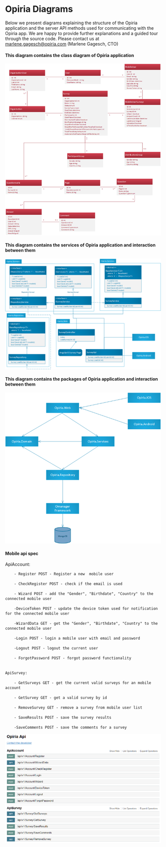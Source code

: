 # Opiria Diagrams

Below we present diagrams explaining the structure of the Opiria application and the server API methods used for communicating with the Opiria app. We are happy to provide further explanations and a guided tour through the source code. 
Please contact us at marlene.gagesch@opiria.com (Marlene Gagesch, CTO)

#### This diagram contains the class diagram of Opiria application
![GitHub Logo](https://github.com/opiria-pdata/opiria-diagrams/blob/master/OpiriaClasses.png)

#### This diagram contains the services of Opiria application and interaction between them
![GitHub Logo](https://github.com/opiria-pdata/opiria-diagrams/blob/master/OpiriaServices.png)

#### This diagram contains the packages of Opiria application and interaction between them
![GitHub Logo](https://github.com/opiria-pdata/opiria-diagrams/blob/master/OpiriaPackages.png)

#### Mobile api spec

 ApiAccount:

        - Register POST - Register a new  mobile user

        - CheckRegister POST - check if the email is used

        - Wizard POST - add the "Gender", "Birthdate", "Country" to the connected mobile user

        -DeviceToken POST - update the device token used for notification for the connected mobile user

        -WizardData GET - get the "Gender", "Birthdate", "Country" to the connected mobile user

        -Login POST - login a mobile user with email and password

        -Logout POST - logout the current user

        - ForgotPassword POST - forgot password functionality


    ApiSurvey:

        - GetSurveys GET - get the current valid surveys for an mobile account

        - GetSurvey GET - get a valid survey by id

        - RemoveSurvey GET - remove a survey from mobile user list

        - SaveResults POST - save the survey results

        -SaveComments POST - save the comments for a survey
        
![GitHub Logo](https://github.com/opiria-pdata/opiria-diagrams/blob/master/ApiSpec.png)        
